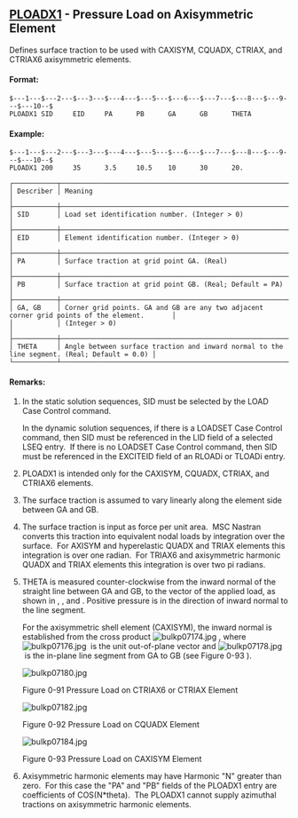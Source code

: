 ## [PLOADX1](https://help.hexagonmi.com/bundle/MSC_Nastran_2022.4/page/Nastran_Combined_Book/qrg/bulkp/TOC.PLOADX1.xhtml) - Pressure Load on Axisymmetric Element

Defines surface traction to be used with CAXISYM, CQUADX, CTRIAX, and CTRIAX6 axisymmetric elements.

#### Format:

```nastran
$---1---$---2---$---3---$---4---$---5---$---6---$---7---$---8---$---9---$---10--$
PLOADX1 SID     EID     PA      PB      GA      GB      THETA                   
```

#### Example:

```nastran
$---1---$---2---$---3---$---4---$---5---$---6---$---7---$---8---$---9---$---10--$
PLOADX1 200     35      3.5     10.5    10      30      20.                     
```

```text
┌───────────┬─────────────────────────────────────────────────────────────────────────────────────────────┐
│ Describer │ Meaning                                                                                     │
├───────────┼─────────────────────────────────────────────────────────────────────────────────────────────┤
│ SID       │ Load set identification number. (Integer > 0)                                               │
├───────────┼─────────────────────────────────────────────────────────────────────────────────────────────┤
│ EID       │ Element identification number. (Integer > 0)                                                │
├───────────┼─────────────────────────────────────────────────────────────────────────────────────────────┤
│ PA        │ Surface traction at grid point GA. (Real)                                                   │
├───────────┼─────────────────────────────────────────────────────────────────────────────────────────────┤
│ PB        │ Surface traction at grid point GB. (Real; Default = PA)                                     │
├───────────┼─────────────────────────────────────────────────────────────────────────────────────────────┤
│ GA, GB    │ Corner grid points. GA and GB are any two adjacent corner grid points of the element.       │
│           │ (Integer > 0)                                                                               │
├───────────┼─────────────────────────────────────────────────────────────────────────────────────────────┤
│ THETA     │ Angle between surface traction and inward normal to the line segment. (Real; Default = 0.0) │
└───────────┴─────────────────────────────────────────────────────────────────────────────────────────────┘
```

#### Remarks:

1. In the static solution sequences, SID must be selected by the LOAD Case Control command.

     In the dynamic solution sequences, if there is a LOADSET Case Control command, then SID must be referenced in the LID field of a selected LSEQ entry.  If there is no LOADSET Case Control command, then SID must be referenced in the EXCITEID field of an RLOADi or TLOADi entry.

2. PLOADX1 is intended only for the CAXISYM, CQUADX, CTRIAX, and CTRIAX6 elements.
3. The surface traction is assumed to vary linearly along the element side between GA and GB.
4. The surface traction is input as force per unit area.  MSC Nastran converts this traction into equivalent nodal loads by integration over the surface.  For AXISYM and hyperelastic QUADX and TRIAX elements this integration is over one radian.  For TRIAX6 and axisymmetric harmonic QUADX and TRIAX elements this integration is over two pi radians.
5. THETA is measured counter-clockwise from the inward normal of the straight line between GA and GB, to the vector of the applied load, as shown in  ,  , and  . Positive pressure is in the direction of inward normal to the line segment.

     For the axisymmetric shell element (CAXISYM), the inward normal is established from the cross product  ![bulkp07174.jpg](https://help-be.hexagonmi.com/bundle/MSC_Nastran_2022.4/page/Nastran_Combined_Book/qrg/bulkp/../../../assets/bulkp07174.jpg?_LANG=enus) , where  ![bulkp07176.jpg](https://help-be.hexagonmi.com/bundle/MSC_Nastran_2022.4/page/Nastran_Combined_Book/qrg/bulkp/../../../assets/bulkp07176.jpg?_LANG=enus)  is the unit out-of-plane vector and  ![bulkp07178.jpg](https://help-be.hexagonmi.com/bundle/MSC_Nastran_2022.4/page/Nastran_Combined_Book/qrg/bulkp/../../../assets/bulkp07178.jpg?_LANG=enus)  is the in-plane line segment from GA to GB (see  Figure 0-93 ).

     ![bulkp07180.jpg](https://help-be.hexagonmi.com/bundle/MSC_Nastran_2022.4/page/Nastran_Combined_Book/qrg/bulkp/../../../assets/bulkp07180.jpg?_LANG=enus)
     
     Figure 0-91 Pressure Load on CTRIAX6 or CTRIAX Element
     
     ![bulkp07182.jpg](https://help-be.hexagonmi.com/bundle/MSC_Nastran_2022.4/page/Nastran_Combined_Book/qrg/bulkp/../../../assets/bulkp07182.jpg?_LANG=enus)
     
     Figure 0-92 Pressure Load on CQUADX Element
     
     ![bulkp07184.jpg](https://help-be.hexagonmi.com/bundle/MSC_Nastran_2022.4/page/Nastran_Combined_Book/qrg/bulkp/../../../assets/bulkp07184.jpg?_LANG=enus)
     
     Figure 0-93 Pressure Load on CAXISYM Element

6. Axisymmetric harmonic elements may have Harmonic "N" greater than zero.  For this case the "PA" and "PB" fields of the PLOADX1 entry are coefficients of COS(N*theta).  The PLOADX1 cannot supply azimuthal tractions on axisymmetric harmonic elements.
